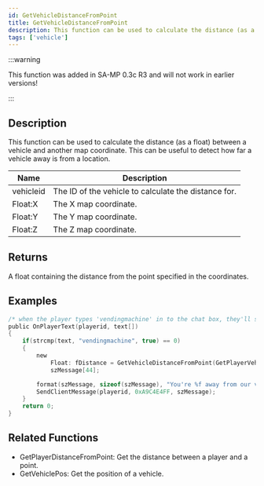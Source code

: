 ```yaml
---
id: GetVehicleDistanceFromPoint
title: GetVehicleDistanceFromPoint
description: This function can be used to calculate the distance (as a float) between a vehicle and another map coordinate.
tags: ['vehicle']
---
```


:::warning

This function was added in SA-MP 0.3c R3 and will not work in earlier versions!

:::

## Description

This function can be used to calculate the distance (as a float) between a vehicle and another map coordinate. This can be useful to detect how far a vehicle away is from a location.


| Name | Description |
|------|-------------|
|vehicleid | The ID of the vehicle to calculate the distance for.|
|Float:X | The X map coordinate.|
|Float:Y | The Y map coordinate.|
|Float:Z | The Z map coordinate.|


## Returns

A float containing the distance from the point specified in the coordinates.


## Examples


```c
/* when the player types 'vendingmachine' in to the chat box, they'll see this.*/
public OnPlayerText(playerid, text[])
{
    if(strcmp(text, "vendingmachine", true) == 0)
    {
        new
            Float: fDistance = GetVehicleDistanceFromPoint(GetPlayerVehicleID(playerid), 237.9, 115.6, 1010.2),
            szMessage[44];

        format(szMessage, sizeof(szMessage), "You're %f away from our vending machine.", fDistance);
        SendClientMessage(playerid, 0xA9C4E4FF, szMessage);
    }
    return 0;
}
```


## Related Functions


-  GetPlayerDistanceFromPoint: Get the distance between a player and a point.
-  GetVehiclePos: Get the position of a vehicle.